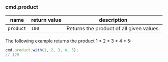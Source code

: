 ### cmd.product

| name        | return value  | description   |
|-------------|---------------|---------------|
| `product`   | `100`         | Returns the product of all given values. |

The following example returns the product 1 * 2 * 3 * 4 * 5:

```js
cmd.product.with(1, 2, 3, 4, 5);
// 120
```

